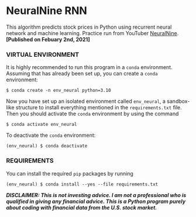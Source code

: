 # NeuralNine RNN
This algorithm predicts stock prices in Python using recurrent neural network and machine learning. Practice run from YouTuber <a href="https://www.youtube.com/watch?v=PuZY9q-aKLw">NeuralNine</a>. <b>[Published on Febuary 2nd, 2021]</b>

### VIRTUAL ENVIRONMENT

It is highly recommended to run this program in a ``conda`` environment. Assuming that has already been set up, you can create a ``conda`` environment:
<pre>
<code>$ conda create -n env_neural python=3.10</code>
</pre>

Now you have set up an isolated environment called ``env_neural``, a sandbox-like structure to install everything mentioned in the ``requirements.txt`` file. Then you should activate the ``conda`` environment by using the command
<pre>
<code>$ conda activate env_neural</code>
</pre>

To deactivate the ``conda`` environment:
<pre>
<code>(env_neural) $ conda deactivate</code>
</pre>

### REQUIREMENTS

You can install the required ``pip`` packages by running
<pre>
<code>(env_neural) $ conda install --yes --file requirements.txt</code>
</pre>

<b><i>DISCLAIMER: This is not investing advice. I am not a professional who is qualified in giving any financial advice. This is a Python program purely about coding with financial data from the U.S. stock market.</i></b>

